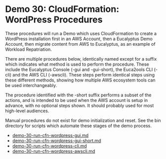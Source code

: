 # Demo 30: CloudFormation: WordPress Procedures

These procedures will run a Demo which uses CloudFormation to create a WordPress installation
first in an AWS Account, then a Eucalyptus Demo Account, then migrate content from AWS to
Eucalyptus, as an example of Workload Repatriation.

There are multiple procedures below, identically named except for a suffix which indicates
what method is used to perform the procedure. These include the Eucalyptus Console (-gui and
-gui-short), the Euca2ools CLI (-cli) and the AWS CLI (-awscli). These steps perform identical
steps using these different methods, showing how multiple AWS ecosystem tools can be used
interchangeably.

The procedure identified with the -short suffix performs a subset of the actions, and is
intended to be used when the AWS account is setup in advance, with no optional steps shown.
It should probably used for most high-level audiences.

Manual procedures do not exist for demo initialization and reset. See the bin directory
for scripts which automate these stages of the demo process.

* [demo-30-run-cfn-wordpress-gui.md](./demo-30-run-cfn-wordpress-gui.md)
* [demo-30-run-cfn-wordpress-gui-short.md](./demo-30-run-cfn-wordpress-gui-short.md)
* [demo-30-run-cfn-wordpress-cli.md](./demo-30-run-cfn-wordpress-cli.md)
* [demo-30-run-cfn-wordpress-awscli.md](./demo-30-run-cfn-wordpress-awscli.md)


